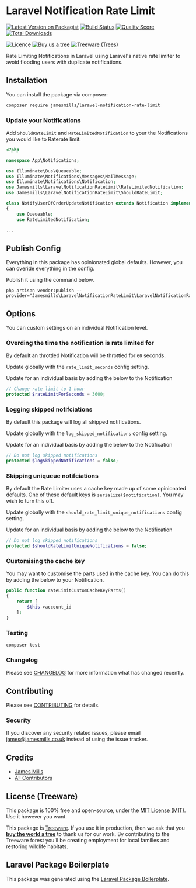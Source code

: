 # Laravel Notification Rate Limit

[![Latest Version on Packagist](https://img.shields.io/packagist/v/jamesmills/laravel-notification-rate-limit.svg?style=flat-square)](https://packagist.org/packages/jamesmills/laravel-notification-rate-limit)
[![Build Status](https://img.shields.io/travis/jamesmills/laravel-notification-rate-limit/master.svg?style=flat-square)](https://travis-ci.org/jamesmills/laravel-notification-rate-limit)
[![Quality Score](https://img.shields.io/scrutinizer/g/jamesmills/laravel-notification-rate-limit.svg?style=flat-square)](https://scrutinizer-ci.com/g/jamesmills/laravel-notification-rate-limit)
[![Total Downloads](https://img.shields.io/packagist/dt/jamesmills/laravel-notification-rate-limit.svg?style=flat-square)](https://packagist.org/packages/jamesmills/laravel-notification-rate-limit)

![Licence](https://img.shields.io/packagist/l/jamesmills/laravel-notification-rate-limit.svg?style=flat-square)
[![Buy us a tree](https://img.shields.io/badge/Treeware-%F0%9F%8C%B3-lightgreen?style=flat-square)](https://plant.treeware.earth/jamesmills/laravel-notification-rate-limit)
[![Treeware (Trees)](https://img.shields.io/treeware/trees/jamesmills/laravel-notification-rate-limit?style=flat-square)](https://plant.treeware.earth/jamesmills/laravel-notification-rate-limit)

Rate Limiting Notifications in Laravel using Laravel's native rate limiter to avoid flooding users with duplicate notifications.

## Installation

You can install the package via composer:

```bash
composer require jamesmills/laravel-notification-rate-limit
```

### Update your Notifications
    
Add `ShouldRateLimit` and `RateLimitedNotification` to your the Notifications you would like to Raterate limit.

```php
<?php

namespace App\Notifications;

use Illuminate\Bus\Queueable;
use Illuminate\Notifications\Messages\MailMessage;
use Illuminate\Notifications\Notification;
use Jamesmills\LaravelNotificationRateLimit\RateLimitedNotification;
use Jamesmills\LaravelNotificationRateLimit\ShouldRateLimit;

class NotifyUserOfOrderUpdateNotification extends Notification implements ShouldRateLimit
{
    use Queueable;
    use RateLimitedNotification;

...
```

## Publish Config
    
Everything in this package has opinionated global defaults. However, you can overide everything in the config. 
    
Publish it using the command below.

```
php artisan vendor:publish --provider="Jamesmills\LaravelNotificationRateLimit\LaravelNotificationRateLimitServiceProvider"
```
    
## Options
    
You can custom settings on an individual Notification level.

### Overding the time the notification is rate limited for 

By default an throttled Notification will be throttled for `60` seconds. 
    
Update globally with the `rate_limit_seconds` config setting.

Update for an individual basis by adding the below to the Notification
    
``` php
// Change rate limit to 1 hour
protected $rateLimitForSeconds = 3600;
```
    
### Logging skipped notifciations

By default this package will log all skipped notifications.
    
Update globally with the `log_skipped_notifications` config setting.
    
Update for an individual basis by adding the below to the Notification
    
```php
// Do not log skipped notifications
protected $logSkippedNotifications = false;
```
    
### Skipping uniqueue notifciations

By default the Rate Limiter uses a cache key made up of some opinionated defaults. One of these default keys is `serialize($notification)`. You may wish to turn this off. 

Update globally with the `should_rate_limit_unique_notifications` config setting.

Update for an individual basis by adding the below to the Notification
    
```php
// Do not log skipped notifications
protected $shouldRateLimitUniqueNotifications = false;
```

### Customising the cache key

You may want to customise the parts used in the cache key. You can do this by adding the below to your Notification.

```php
public function rateLimitCustomCacheKeyParts()
{
    return [
        $this->account_id
    ];
}
```
    

### Testing

``` bash
composer test
```

### Changelog

Please see [CHANGELOG](CHANGELOG.md) for more information what has changed recently.

## Contributing

Please see [CONTRIBUTING](CONTRIBUTING.md) for details.

### Security

If you discover any security related issues, please email james@jamesmills.co.uk instead of using the issue tracker.

## Credits

- [James Mills](https://github.com/jamesmills)
- [All Contributors](../../contributors)

## License (Treeware)

This package is 100% free and open-source, under the [MIT License (MIT)](LICENSE.md). Use it however you want.

This package is [Treeware](https://treeware.earth). If you use it in production, then we ask that you [**buy the world a tree**](https://plant.treeware.earth/jamesmills/laravel-timezone) to thank us for our work. By contributing to the Treeware forest you’ll be creating employment for local families and restoring wildlife habitats.
    
## Laravel Package Boilerplate

This package was generated using the [Laravel Package Boilerplate](https://laravelpackageboilerplate.com).

